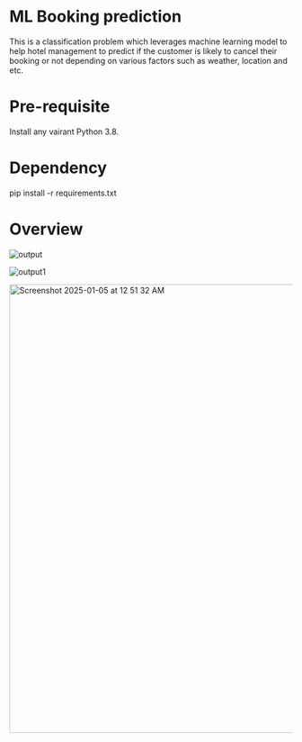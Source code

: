 # ML Booking prediction
This is a classification problem which leverages machine learning model to help hotel management to predict if the customer is likely to cancel their booking or not depending
on various factors such as weather, location and etc.

# Pre-requisite
Install any vairant Python 3.8.

# Dependency
pip install -r requirements.txt

# Overview
![output](https://github.com/user-attachments/assets/5da279e2-df15-4989-b5e4-17a1b056898b)

![output1](https://github.com/user-attachments/assets/0fc57e5e-1ef2-4458-bbc0-3da98c844ffc)

<img width="797" alt="Screenshot 2025-01-05 at 12 51 32 AM" src="https://github.com/user-attachments/assets/feecb2f3-5b64-4bf6-ac9f-472de53905db" />



